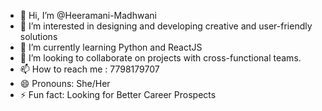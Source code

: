 - 👋 Hi, I’m @Heeramani-Madhwani
- 👀 I’m interested in designing and developing creative and user-friendly solutions 
- 🌱 I’m currently learning Python and ReactJS
- 💞️ I’m looking to collaborate on projects with cross-functional teams.
- 📫 How to reach me : 7798179707
- 😄 Pronouns: She/Her
- ⚡ Fun fact: Looking for Better Career Prospects

<!---
Heeramani-Madhwani/Heeramani-Madhwani is a ✨ special ✨ repository because its `README.md` (this file) appears on your GitHub profile.
You can click the Preview link to take a look at your changes.
--->
